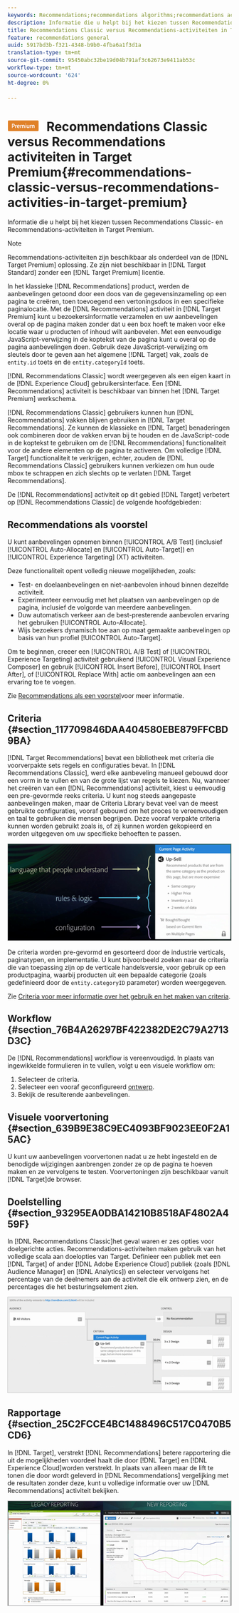 ```yaml
---
keywords: Recommendations;recommendations algorithms;recommendations activity;recommendations classic
description: Informatie die u helpt bij het kiezen tussen Recommendations Classic- en Recommendations-activiteiten in Target Premium.
title: Recommendations Classic versus Recommendations-activiteiten in Target Premium
feature: recommendations general
uuid: 5917bd3b-f321-4348-b9b0-4fba6a1f3d1a
translation-type: tm+mt
source-git-commit: 95450abc32be19d04b791af3c62673e9411ab53c
workflow-type: tm+mt
source-wordcount: '624'
ht-degree: 0%

---
```



# ![PREMIUM](/help/assets/premium.png) Recommendations Classic versus Recommendations activiteiten in Target Premium{#recommendations-classic-versus-recommendations-activities-in-target-premium}

Informatie die u helpt bij het kiezen tussen Recommendations Classic- en Recommendations-activiteiten in Target Premium.

>[!NOTE]
>
>Recommendations-activiteiten zijn beschikbaar als onderdeel van de [!DNL Target Premium] oplossing. Ze zijn niet beschikbaar in [!DNL Target Standard] zonder een [!DNL Target Premium] licentie.

In het klassieke [!DNL Recommendations] product, werden de aanbevelingen getoond door een doos van de gegevensinzameling op een pagina te creëren, toen toevoegend een vertoningsdoos in een specifieke paginalocatie. Met de [!DNL Recommendations] activiteit in [!DNL Target Premium] kunt u bezoekersinformatie verzamelen en uw aanbevelingen overal op de pagina maken zonder dat u een box hoeft te maken voor elke locatie waar u producten of inhoud wilt aanbevelen. Met een eenvoudige JavaScript-verwijzing in de koptekst van de pagina kunt u overal op de pagina aanbevelingen doen. Gebruik deze JavaScript-verwijzing om sleutels door te geven aan het algemene [!DNL Target] vak, zoals de `entity.id` toets en de `entity.categoryId` toets.

[!DNL Recommendations Classic] wordt weergegeven als een eigen kaart in de [!DNL Experience Cloud] gebruikersinterface. Een [!DNL Recommendations] activiteit is beschikbaar van binnen het [!DNL Target Premium] werkschema.

[!DNL Recommendations Classic] gebruikers kunnen hun [!DNL Recommendations] vakken blijven gebruiken in [!DNL Target Recommendations]. Ze kunnen de klassieke en [!DNL Target] benaderingen ook combineren door de vakken ervan bij te houden en de JavaScript-code in de koptekst te gebruiken om de [!DNL Recommendations] functionaliteit voor de andere elementen op de pagina te activeren. Om volledige [!DNL Target] functionaliteit te verkrijgen, echter, zouden de [!DNL Recommendations Classic] gebruikers kunnen verkiezen om hun oude mbox te schrappen en zich slechts op te verlaten [!DNL Target Recommendations].

De [!DNL Recommendations] activiteit op dit gebied [!DNL Target] verbetert op [!DNL Recommendations Classic] de volgende hoofdgebieden:

## Recommendations als voorstel

U kunt aanbevelingen opnemen binnen [!UICONTROL A/B Test] (inclusief [!UICONTROL Auto-Allocate] en [!UICONTROL Auto-Target]) en [!UICONTROL Experience Targeting] (XT) activiteiten.

Deze functionaliteit opent volledig nieuwe mogelijkheden, zoals:

* Test- en doelaanbevelingen en niet-aanbevolen inhoud binnen dezelfde activiteit.
* Experimenteer eenvoudig met het plaatsen van aanbevelingen op de pagina, inclusief de volgorde van meerdere aanbevelingen.
* Duw automatisch verkeer aan de best-presterende aanbevolen ervaring het gebruiken [!UICONTROL Auto-Allocate].
* Wijs bezoekers dynamisch toe aan op maat gemaakte aanbevelingen op basis van hun profiel [!UICONTROL Auto-Target].

Om te beginnen, creeer een [!UICONTROL A/B Test] of [!UICONTROL Experience Targeting] activiteit gebruikend [!UICONTROL Visual Experience Composer] en gebruik [!UICONTROL Insert Before], [!UICONTROL Insert After], of [!UICONTROL Replace With] actie om aanbevelingen aan een ervaring toe te voegen.

Zie [Recommendations als een voorstel](/help/c-recommendations/recommendations-as-an-offer.md)voor meer informatie.

## Criteria {#section_117709846DAA404580EBE879FFCBD9BA}

[!DNL Target Recommendations] bevat een bibliotheek met criteria die voorverpakte sets regels en configuraties bevat. In [!DNL Recommendations Classic], werd elke aanbeveling manueel gebouwd door een vorm in te vullen en van de grote lijst van regels te kiezen. Nu, wanneer het creëren van een [!DNL Recommendations] activiteit, kiest u eenvoudig een pre-gevormde reeks criteria. U kunt nog steeds aangepaste aanbevelingen maken, maar de Criteria Library bevat veel van de meest gebruikte configuraties, vooraf gebouwd om het proces te vereenvoudigen en taal te gebruiken die mensen begrijpen. Deze vooraf verpakte criteria kunnen worden gebruikt zoals is, of zij kunnen worden gekopieerd en worden uitgegeven om uw specifieke behoeften te passen.

![](assets/overview_criteria.png)

De criteria worden pre-gevormd en gesorteerd door de industrie verticals, paginatypen, en implementatie. U kunt bijvoorbeeld zoeken naar de criteria die van toepassing zijn op de verticale handelsversie, voor gebruik op een productpagina, waarbij producten uit een bepaalde categorie (zoals gedefinieerd door de `entity.categoryID` parameter) worden weergegeven.

Zie [Criteria voor meer informatie over het gebruik en het maken van criteria](/help/c-recommendations/c-algorithms/algorithms.md).

## Workflow {#section_76B4A26297BF422382DE2C79A2713D3C}

De [!DNL Recommendations] workflow is vereenvoudigd. In plaats van ingewikkelde formulieren in te vullen, volgt u een visuele workflow om:

1. Selecteer de criteria.
1. Selecteer een vooraf geconfigureerd [ontwerp](/help/c-recommendations/c-design-overview/create-design.md#task_CC5BD28C364742218C1ACAF0D45E0E14).
1. Bekijk de resulterende aanbevelingen.

## Visuele voorvertoning {#section_639B9E38C9EC4093BF9023EE0F2A15AC}

U kunt uw aanbevelingen voorvertonen nadat u ze hebt ingesteld en de benodigde wijzigingen aanbrengen zonder ze op de pagina te hoeven maken en ze vervolgens te testen. Voorvertoningen zijn beschikbaar vanuit [!DNL Target]de browser.

## Doelstelling {#section_93295EA0DBA14210B8518AF4802A459F}

In [!DNL Recommendations Classic]het geval waren er zes opties voor doelgerichte acties. Recommendations-activiteiten maken gebruik van het volledige scala aan doelopties van Target. Definieer een publiek met een [!DNL Target] of ander [!DNL Adobe Experience Cloud] publiek (zoals [!DNL Audience Manager] en [!DNL Analytics]) en selecteer vervolgens het percentage van de deelnemers aan de activiteit die elk ontwerp zien, en de percentages die het besturingselement zien.

![](assets/overview_targeting.png)

## Rapportage {#section_25C2FCCE4BC1488496C517C0470B5CD6}

In [!DNL Target], verstrekt [!DNL Recommendations] betere rapportering die uit de mogelijkheden voordeel haalt die door [!DNL Target] en [!DNL Experience Cloud]worden verstrekt. In plaats van alleen maar de lift te tonen die door wordt geleverd in [!DNL Recommendations] vergelijking met de resultaten zonder deze, kunt u volledige informatie over uw [!DNL Recommendations] activiteit bekijken.

![](assets/overview_report.png)

